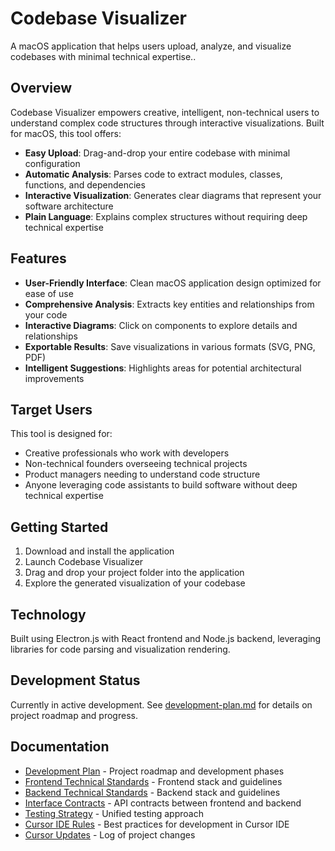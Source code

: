 # Codebase Visualizer

A macOS application that helps users upload, analyze, and visualize codebases with minimal technical expertise..

## Overview

Codebase Visualizer empowers creative, intelligent, non-technical users to understand complex code structures through interactive visualizations. Built for macOS, this tool offers:

- **Easy Upload**: Drag-and-drop your entire codebase with minimal configuration
- **Automatic Analysis**: Parses code to extract modules, classes, functions, and dependencies
- **Interactive Visualization**: Generates clear diagrams that represent your software architecture
- **Plain Language**: Explains complex structures without requiring deep technical expertise

## Features

- **User-Friendly Interface**: Clean macOS application design optimized for ease of use
- **Comprehensive Analysis**: Extracts key entities and relationships from your code
- **Interactive Diagrams**: Click on components to explore details and relationships
- **Exportable Results**: Save visualizations in various formats (SVG, PNG, PDF)
- **Intelligent Suggestions**: Highlights areas for potential architectural improvements

## Target Users

This tool is designed for:
- Creative professionals who work with developers
- Non-technical founders overseeing technical projects
- Product managers needing to understand code structure
- Anyone leveraging code assistants to build software without deep technical expertise

## Getting Started

1. Download and install the application
2. Launch Codebase Visualizer
3. Drag and drop your project folder into the application
4. Explore the generated visualization of your codebase

## Technology

Built using Electron.js with React frontend and Node.js backend, leveraging libraries for code parsing and visualization rendering.

## Development Status

Currently in active development. See [development-plan.md](./development-plan.md) for details on project roadmap and progress.

## Documentation

- [Development Plan](./development-plan.md) - Project roadmap and development phases
- [Frontend Technical Standards](./frontend-technical.md) - Frontend stack and guidelines
- [Backend Technical Standards](./backend-technical.md) - Backend stack and guidelines
- [Interface Contracts](./interface-contracts.md) - API contracts between frontend and backend
- [Testing Strategy](./testing-strategy.md) - Unified testing approach
- [Cursor IDE Rules](./.cursorrules) - Best practices for development in Cursor IDE
- [Cursor Updates](./cursor-updates.md) - Log of project changes

